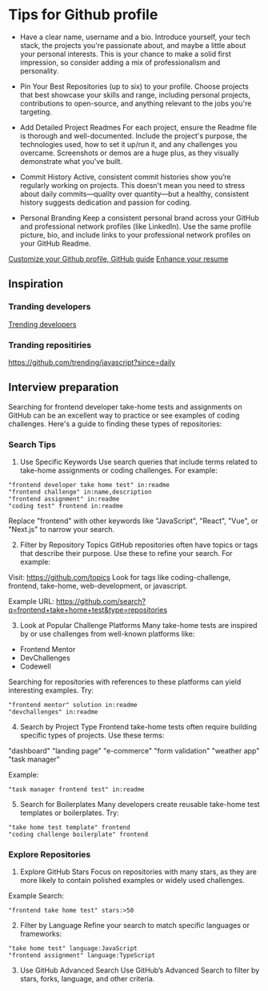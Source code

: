 # Tips for Github profile

- Have a clear name, username and a bio. Introduce yourself, your tech stack, the projects you're passionate about, and maybe a little about your personal interests. This is your chance to make a solid first impression, so consider adding a mix of professionalism and personality.

- Pin Your Best Repositories (up to six) to your profile. 
Choose projects that best showcase your skills and range, including personal projects, contributions to open-source, and anything relevant to the jobs you're targeting.

- Add Detailed Project Readmes
For each project, ensure the Readme file is thorough and well-documented. Include the project's purpose, the technologies used, how to set it up/run it, and any challenges you overcame. Screenshots or demos are a huge plus, as they visually demonstrate what you've built.

- Commit History
Active, consistent commit histories show you’re regularly working on projects. This doesn't mean you need to stress about daily commits—quality over quantity—but a healthy, consistent history suggests dedication and passion for coding.

- Personal Branding
Keep a consistent personal brand across your GitHub and professional network profiles (like LinkedIn). Use the same profile picture, bio, and include links to your professional network profiles on your GitHub Readme.

[Customize your Github profile, GitHub guide](https://docs.github.com/en/account-and-profile/setting-up-and-managing-your-github-profile/customizing-your-profile/about-your-profile)
[Enhance your resume](https://docs.github.com/en/account-and-profile/setting-up-and-managing-your-github-profile/customizing-your-profile/using-your-github-profile-to-enhance-your-resume)

## Inspiration
### Tranding developers
[Trending developers](https://github.com/trending/developers)


### Tranding repositiries
https://github.com/trending/javascript?since=daily


## Interview preparation
Searching for frontend developer take-home tests and assignments on GitHub can be an excellent way to practice or see examples of coding challenges. Here's a guide to finding these types of repositories:

### Search Tips
1. Use Specific Keywords
Use search queries that include terms related to take-home assignments or coding challenges. For example:
```
"frontend developer take home test" in:readme
"frontend challenge" in:name,description
"frontend assignment" in:readme
"coding test" frontend in:readme
```

Replace "frontend" with other keywords like "JavaScript", "React", "Vue", or "Next.js" to narrow your search.

2. Filter by Repository Topics
GitHub repositories often have topics or tags that describe their purpose. Use these to refine your search. For example:

Visit: https://github.com/topics
Look for tags like coding-challenge, frontend, take-home, web-development, or javascript.

Example URL:
https://github.com/search?q=frontend+take+home+test&type=repositories


3. Look at Popular Challenge Platforms
Many take-home tests are inspired by or use challenges from well-known platforms like:

- Frontend Mentor
- DevChallenges
- Codewell

Searching for repositories with references to these platforms can yield interesting examples. Try:
```
"frontend mentor" solution in:readme
"devchallenges" in:readme
```

4. Search by Project Type
Frontend take-home tests often require building specific types of projects. Use these terms:

"dashboard"
"landing page"
"e-commerce"
"form validation"
"weather app"
"task manager"

Example:
```
"task manager frontend test" in:readme
```

5. Search for Boilerplates
Many developers create reusable take-home test templates or boilerplates. Try:

```
"take home test template" frontend
"coding challenge boilerplate" frontend
```


### Explore Repositories
1. Explore GitHub Stars Focus on repositories with many stars, as they are more likely to contain polished examples or widely used challenges.

Example Search:

```
"frontend take home test" stars:>50
```

2. Filter by Language Refine your search to match specific languages or frameworks:

```
"take home test" language:JavaScript
"frontend assignment" language:TypeScript
```
3. Use GitHub Advanced Search Use GitHub’s Advanced Search to filter by stars, forks, language, and other criteria.